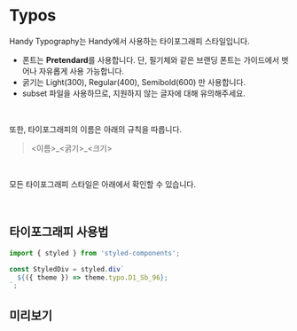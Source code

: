 # Typos

Handy Typography는 Handy에서 사용하는 타이포그래피 스타일입니다.

- 폰트는 **Pretendard**를 사용합니다. 단, 필기체와 같은 브랜딩 폰트는 가이드에서 벗어나 자유롭게 사용 가능합니다.
- 굵기는 Light(300), Regular(400), Semibold(600) 만 사용합니다.
- subset 파일을 사용하므로, 지원하지 않는 글자에 대해 유의해주세요.

<br />

또한, 타이포그래피의 이름은 아래의 규칙을 따릅니다.

> <이름>\_<굵기>\_<크기>

<br />

모든 타이포그래피 스타일은 아래에서 확인할 수 있습니다.

<br />

## 타이포그래피 사용법

```ts
import { styled } from 'styled-components';

const StyledDiv = styled.div`
  ${({ theme }) => theme.typo.D1_Sb_96};
`;
```

## 미리보기
